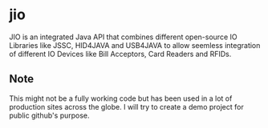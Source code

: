 # jio

JIO is an integrated Java API that combines different open-source IO Libraries like JSSC, HID4JAVA and USB4JAVA to allow seemless integration of different IO Devices like Bill Acceptors, Card Readers and RFIDs.

## Note
This might not be a fully working code but has been used in a lot of production sites across the globe.
I will try to create a demo project for public github's purpose.
